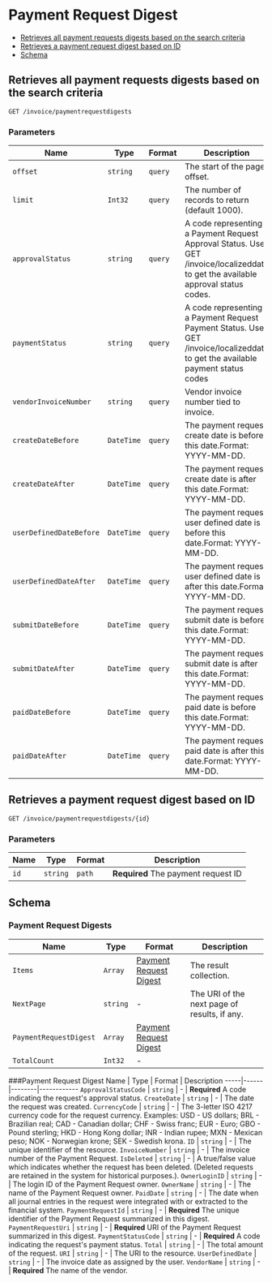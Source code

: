 # Payment Request Digest

* [Retrieves all payment requests digests based on the search criteria](#get)
* [Retrieves a payment request digest based on ID](#getID)
* [Schema](#schema)

## <a name="get"></a>Retrieves all payment requests digests based on the search criteria
    GET /invoice/paymentrequestdigests

        
### Parameters
Name | Type | Format | Description
-----|------|--------|------------			
`offset`	|	`string`	|	`query`	|	The start of the page offset.`limit`	|	`Int32`	|	`query`	|	The number of records to return (default 1000).`approvalStatus`	|	`string`	|	`query`	|	A code representing a Payment Request Approval Status. Use GET /invoice/localizeddata to get the available approval status codes.`paymentStatus`	|	`string`	|	`query`	|	A code representing a Payment Request Payment Status. Use GET /invoice/localizeddata to get the available payment status codes`vendorInvoiceNumber`	|	`string`	|	`query`	|	Vendor invoice number tied to invoice.`createDateBefore`	|	`DateTime`	|	`query`	|	The payment request create date is before this date.Format: YYYY-MM-DD.`createDateAfter`	|	`DateTime`	|	`query`	|	The payment request create date is after this date.Format: YYYY-MM-DD.`userDefinedDateBefore`	|	`DateTime`	|	`query`	|	The payment request user defined date is before this date.Format: YYYY-MM-DD.`userDefinedDateAfter`	|	`DateTime`	|	`query`	|	The payment request user defined date is after this date.Format: YYYY-MM-DD.`submitDateBefore`	|	`DateTime`	|	`query`	|	The payment request submit date is before this date.Format: YYYY-MM-DD.`submitDateAfter`	|	`DateTime`	|	`query`	|	The payment request submit date is after this date.Format: YYYY-MM-DD.`paidDateBefore`	|	`DateTime`	|	`query`	|	The payment request paid date is before this date.Format: YYYY-MM-DD.`paidDateAfter`	|	`DateTime`	|	`query`	|	The payment request paid date is after this date.Format: YYYY-MM-DD.



## <a name="getID"></a>Retrieves a payment request digest based on ID
    GET /invoice/paymentrequestdigests/{id}


### Parameters
Name | Type | Format | Description
-----|------|--------|------------
`id`	|	`string`	|	`path`	|	**Required** The payment request ID



## <a name="schema"></a>Schema


### Payment Request Digests
Name | Type | Format | Description
-----|------|--------|------------
`Items`	|	`Array`	|	[Payment Request Digest](#paymentrequestdigest)	|	The result collection.`NextPage`	|	`string`	|	-	|	The URI of the next page of results, if any.`PaymentRequestDigest`	|	`Array`	|	[Payment Request Digest](#paymentrequestdigest)	|	`TotalCount`	|	`Int32`	|	-	|	
###<a name="paymentrequestdigest"></a>Payment Request Digest
Name | Type | Format | Description
-----|------|--------|------------
`ApprovalStatusCode`	|	`string`	|	-	|	**Required** A code indicating the request's approval status.`CreateDate`	|	`string`	|	-	|	The date the request was created.`CurrencyCode`	|	`string`	|	-	|	The 3-letter ISO 4217 currency code for the request currency. Examples: USD - US dollars; BRL - Brazilian real; CAD - Canadian dollar; CHF - Swiss franc; EUR - Euro; GBO - Pound sterling; HKD - Hong Kong dollar; INR - Indian rupee; MXN - Mexican peso; NOK - Norwegian krone; SEK - Swedish krona.`ID`	|	`string`	|	-	|	The unique identifier of the resource.`InvoiceNumber`	|	`string`	|	-	|	The invoice number of the Payment Request.`IsDeleted`	|	`string`	|	-	|	A true/false value which indicates whether the request has been deleted. (Deleted requests are retained in the system for historical purposes.).`OwnerLoginID`	|	`string`	|	-	|	The login ID of the Payment Request owner.`OwnerName`	|	`string`	|	-	|	The name of the Payment Request owner.`PaidDate`	|	`string`	|	-	|	The date when all journal entries in the request were integrated with or extracted to the financial system.`PaymentRequestId`	|	`string`	|	-	|	**Required** The unique identifier of the Payment Request summarized in this digest.`PaymentRequestUri`	|	`string`	|	-	|	**Required**  URI of the Payment Request summarized in this digest.`PaymentStatusCode`	|	`string`	|	-	|	**Required** A code indicating the request's payment status.`Total`	|	`string`	|	-	|	The total amount of the request.`URI`	|	`string`	|	-	|	The URI to the resource.`UserDefinedDate`	|	`string`	|	-	|	The invoice date as assigned by the user.`VendorName`	|	`string`	|	-	|	**Required** The name of the vendor.


